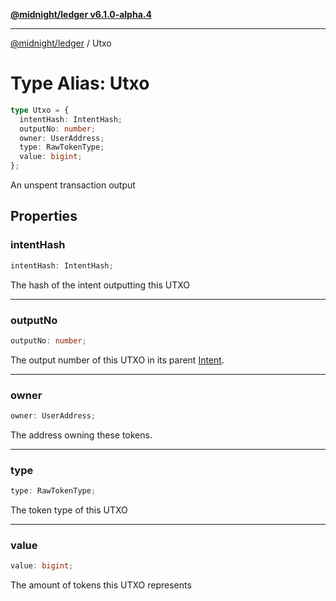[**@midnight/ledger v6.1.0-alpha.4**](../README.md)

***

[@midnight/ledger](../globals.md) / Utxo

# Type Alias: Utxo

```ts
type Utxo = {
  intentHash: IntentHash;
  outputNo: number;
  owner: UserAddress;
  type: RawTokenType;
  value: bigint;
};
```

An unspent transaction output

## Properties

### intentHash

```ts
intentHash: IntentHash;
```

The hash of the intent outputting this UTXO

***

### outputNo

```ts
outputNo: number;
```

The output number of this UTXO in its parent [Intent](../classes/Intent.md).

***

### owner

```ts
owner: UserAddress;
```

The address owning these tokens.

***

### type

```ts
type: RawTokenType;
```

The token type of this UTXO

***

### value

```ts
value: bigint;
```

The amount of tokens this UTXO represents
